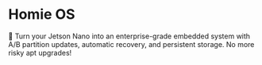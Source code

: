 # Homie OS
🔧 Turn your Jetson Nano into an enterprise-grade embedded system with A/B partition updates, automatic recovery, and persistent storage. No more risky apt upgrades!
